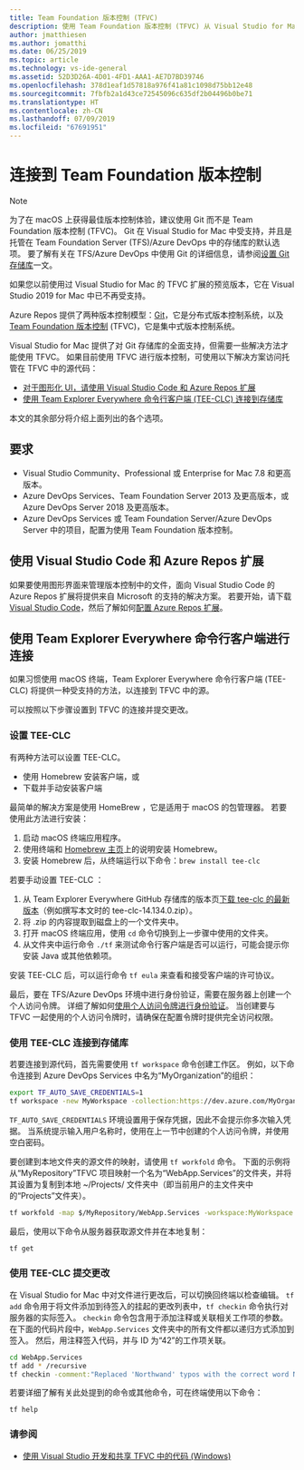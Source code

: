 ```yaml
---
title: Team Foundation 版本控制 (TFVC)
description: 使用 Team Foundation 版本控制 (TFVC) 从 Visual Studio for Mac 连接到 Team Foundation Server/Azure DevOps。
author: jmatthiesen
ms.author: jomatthi
ms.date: 06/25/2019
ms.topic: article
ms.technology: vs-ide-general
ms.assetid: 52D3D26A-4D01-4FD1-AAA1-AE7D7BD39746
ms.openlocfilehash: 378d1eaf1d57818a976f41a81c1098d75bb12e48
ms.sourcegitcommit: 7fbfb2a1d43ce72545096c635df2b04496b0be71
ms.translationtype: HT
ms.contentlocale: zh-CN
ms.lasthandoff: 07/09/2019
ms.locfileid: "67691951"
---
```

# <a name="connecting-to-team-foundation-version-control"></a>连接到 Team Foundation 版本控制

> [!NOTE]
> 为了在 macOS 上获得最佳版本控制体验，建议使用 Git 而不是 Team Foundation 版本控制 (TFVC)。 Git 在 Visual Studio for Mac 中受支持，并且是托管在 Team Foundation Server (TFS)/Azure DevOps 中的存储库的默认选项。 要了解有关在 TFS/Azure DevOps 中使用 Git 的详细信息，请参阅[设置 Git 存储库](/visualstudio/mac/set-up-git-repository)一文。
> 
> 如果您以前使用过 Visual Studio for Mac 的 TFVC 扩展的预览版本，它在 Visual Studio 2019 for Mac 中已不再受支持。

Azure Repos 提供了两种版本控制模型：[Git](/azure/devops/repos/git/?view=azure-devops)，它是分布式版本控制系统，以及 [Team Foundation 版本控制](/azure/devops/repos/tfvc/index?view=azure-devops) (TFVC)，它是集中式版本控制系统。

Visual Studio for Mac 提供了对 Git 存储库的全面支持，但需要一些解决方法才能使用 TFVC。 如果目前使用 TFVC 进行版本控制，可使用以下解决方案访问托管在 TFVC 中的源代码：

* [对于图形化 UI，请使用 Visual Studio Code 和 Azure Repos 扩展](#use-visual-studio-code-and-the-azure-repos-extension)
* [使用 Team Explorer Everywhere 命令行客户端 (TEE-CLC) 连接到存储库](#connecting-using-the-team-explorer-everywhere-command-line-client)

本文的其余部分将介绍上面列出的各个选项。

## <a name="requirements"></a>要求

* Visual Studio Community、Professional 或 Enterprise for Mac 7.8 和更高版本。
* Azure DevOps Services、Team Foundation Server 2013 及更高版本，或 Azure DevOps Server 2018 及更高版本。
* Azure DevOps Services 或 Team Foundation Server/Azure DevOps Server 中的项目，配置为使用 Team Foundation 版本控制。

## <a name="use-visual-studio-code-and-the-azure-repos-extension"></a>使用 Visual Studio Code 和 Azure Repos 扩展

如果要使用图形界面来管理版本控制中的文件，面向 Visual Studio Code 的 Azure Repos 扩展将提供来自 Microsoft 的支持的解决方案。 若要开始，请下载 [Visual Studio Code](https://code.visualstudio.com)，然后了解如何[配置 Azure Repos 扩展](https://marketplace.visualstudio.com/items?itemName=ms-vsts.team)。

## <a name="connecting-using-the-team-explorer-everywhere-command-line-client"></a>使用 Team Explorer Everywhere 命令行客户端进行连接

如果习惯使用 macOS 终端，Team Explorer Everywhere 命令行客户端 (TEE-CLC) 将提供一种受支持的方法，以连接到 TFVC 中的源。

可以按照以下步骤设置到 TFVC 的连接并提交更改。

### <a name="setting-up-the-tee-clc"></a>设置 TEE-CLC

有两种方法可以设置 TEE-CLC。

* 使用 Homebrew 安装客户端，或
* 下载并手动安装客户端

最简单的解决方案是使用 HomeBrew  ，它是适用于 macOS 的包管理器。 若要使用此方法进行安装：

1. 启动 macOS 终端应用程序。
1. 使用终端和 [Homebrew 主页](https://brew.sh/)上的说明安装 Homebrew。
1. 安装 Homebrew 后，从终端运行以下命令：`brew install tee-clc`

若要手动设置 TEE-CLC  ：

1. 从 Team Explorer Everywhere GitHub 存储库的版本页[下载 tee-clc 的最新版本](https://github.com/Microsoft/team-explorer-everywhere/releases)（例如撰写本文时的 tee-clc-14.134.0.zip）。
1. 将 .zip 的内容提取到磁盘上的一个文件夹中。
1. 打开 macOS 终端应用，使用 `cd` 命令切换到上一步骤中使用的文件夹。
1. 从文件夹中运行命令 `./tf` 来测试命令行客户端是否可以运行，可能会提示你安装 Java 或其他依赖项。

安装 TEE-CLC 后，可以运行命令 `tf eula` 来查看和接受客户端的许可协议。

最后，要在 TFS/Azure DevOps 环境中进行身份验证，需要在服务器上创建一个个人访问令牌。 详细了解如何[使用个人访问令牌进行身份验证](https://docs.microsoft.com/azure/devops/integrate/get-started/authentication/pats?view=azure-devops)。 当创建要与 TFVC 一起使用的个人访问令牌时，请确保在配置令牌时提供完全访问权限。

### <a name="using-the-tee-clc-to-connect-to-your-repo"></a>使用 TEE-CLC 连接到存储库

若要连接到源代码，首先需要使用 `tf workspace` 命令创建工作区。 例如，以下命令连接到 Azure DevOps Services 中名为“MyOrganization”的组织： 

```bash
export TF_AUTO_SAVE_CREDENTIALS=1
tf workspace -new MyWorkspace -collection:https://dev.azure.com/MyOrganization
```

`TF_AUTO_SAVE_CREDENTIALS` 环境设置用于保存凭据，因此不会提示你多次输入凭据。 当系统提示输入用户名称时，使用在上一节中创建的个人访问令牌，并使用空白密码。

要创建到本地文件夹的源文件的映射，请使用 `tf workfold` 命令。 下面的示例将从“MyRepository”TFVC 项目映射一个名为“WebApp.Services”的文件夹，并将其设置为复制到本地 ~/Projects/ 文件夹中（即当前用户的主文件夹中的“Projects”文件夹）。

```bash
tf workfold -map $/MyRepository/WebApp.Services -workspace:MyWorkspace ~/Projects/
```

最后，使用以下命令从服务器获取源文件并在本地复制：

```bash
tf get
```

### <a name="committing-changes-using-the-tee-clc"></a>使用 TEE-CLC 提交更改

在 Visual Studio for Mac 中对文件进行更改后，可以切换回终端以检查编辑。 `tf add` 命令用于将文件添加到待签入的挂起的更改列表中，`tf checkin` 命令执行对服务器的实际签入。 `checkin` 命令包含用于添加注释或关联相关工作项的参数。 在下面的代码片段中，`WebApp.Services` 文件夹中的所有文件都以递归方式添加到签入。 然后，用注释签入代码，并与 ID 为“42”的工作项关联。

```bash
cd WebApp.Services
tf add * /recursive
tf checkin -comment:"Replaced 'Northwand' typos with the correct word Northwind" -associate:42
```

若要详细了解有关此处提到的命令或其他命令，可在终端使用以下命令：

`tf help`

### <a name="see-also"></a>请参阅

- [使用 Visual Studio 开发和共享 TFVC 中的代码 (Windows)](/azure/devops/repos/tfvc/share-your-code-in-tfvc-vs)